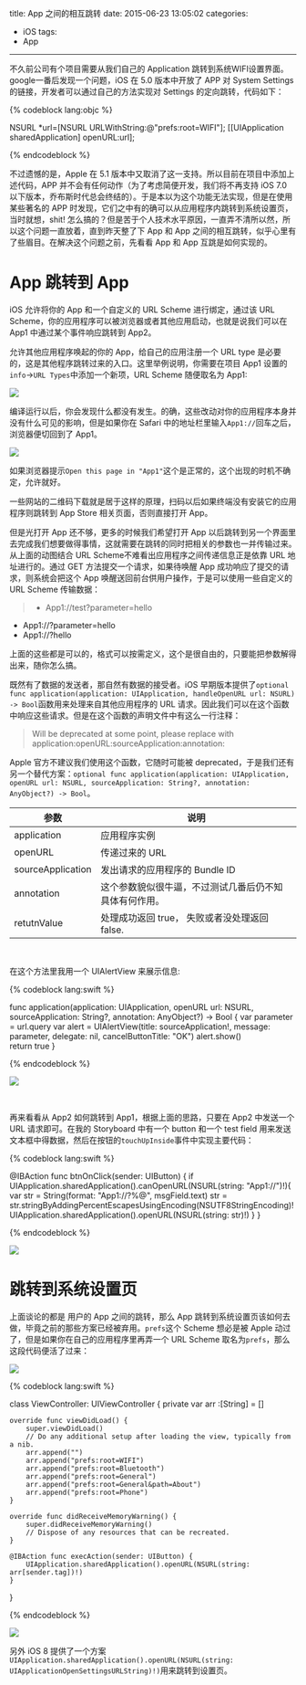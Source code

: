 title: App 之间的相互跳转
date: 2015-06-23 13:05:02
categories:
- iOS
tags: 
- App
---

不久前公司有个项目需要从我们自己的 Application 跳转到系统WIFI设置界面。google一番后发现一个问题，iOS 在 5.0 版本中开放了 APP 对 System Settings 的链接，开发者可以通过自己的方法实现对 Settings 的定向跳转，代码如下：

{% codeblock lang:objc %}

NSURL *url=[NSURL URLWithString:@"prefs:root=WIFI"];
[[UIApplication sharedApplication] openURL:url];

{% endcodeblock %}


不过遗憾的是，Apple 在 5.1 版本中又取消了这一支持。所以目前在项目中添加上述代码，APP 并不会有任何动作（为了考虑简便开发，我们将不再支持 iOS 7.0 以下版本，乔布斯时代总会终结的）。于是本以为这个功能无法实现，但是在使用某些著名的 APP 时发现，它们之中有的确可以从应用程序内跳转到系统设置页，当时就想，shit! 怎么搞的？但是苦于个人技术水平原因，一直弄不清所以然，所以这个问题一直放着，直到昨天整了下 App 和 App 之间的相互跳转，似乎心里有了些眉目。在解决这个问题之前，先看看 App 和 App 互跳是如何实现的。<!--more-->


# App 跳转到 App

iOS 允许将你的 App 和一个自定义的 URL Scheme 进行绑定，通过该 URL Scheme，你的应用程序可以被浏览器或者其他应用启动，也就是说我们可以在 App1 中通过某个事件响应跳转到 App2。

允许其他应用程序唤起的你的 App，给自己的应用注册一个 URL type 是必要的，这是其他程序跳转过来的入口。这里举例说明，你需要在项目 App1 设置的`info`->`URL Types`中添加一个新项，URL Scheme 随便取名为 App1:

![](/{{path}}1.png)

编译运行以后，你会发现什么都没有发生。的确，这些改动对你的应用程序本身并没有什么可见的影响，但是如果你在 Safari 中的地址栏里输入`App1://`回车之后，浏览器便切回到了 App1。

![](/{{path}}2.gif)

如果浏览器提示`Open this page in "App1"`这个是正常的，这个出现的时机不确定，允许就好。

一些网站的二维码下载就是居于这样的原理，扫码以后如果终端没有安装它的应用程序则跳转到 App Store 相关页面，否则直接打开 App。

但是光打开 App 还不够，更多的时候我们希望打开 App 以后跳转到另一个界面里去完成我们想要做得事情，这就需要在跳转的同时把相关的参数也一并传输过来。从上面的动图结合 URL Scheme不难看出应用程序之间传递信息正是依靠 URL 地址进行的。通过 GET 方法提交一个请求，如果待唤醒 App 成功响应了提交的请求，则系统会把这个 App 唤醒送回前台供用户操作，于是可以使用一些自定义的 URL Scheme 传输数据：

> * App1://test?parameter=hello
* App1://?parameter=hello
* App1://?hello

上面的这些都是可以的，格式可以按需定义，这个是很自由的，只要能把参数解得出来，随你怎么搞。

既然有了数据的发送者，那自然有数据的接受者。iOS     早期版本提供了`optional func application(application: UIApplication, handleOpenURL url: NSURL) -> Bool`函数用来处理来自其他应用程序的 URL 请求。因此我们可以在这个函数中响应这些请求。但是在这个函数的声明文件中有这么一行注释：

> Will be deprecated at some point, please replace with application:openURL:sourceApplication:annotation:

Apple 官方不建议我们使用这个函数，它随时可能被 deprecated，于是我们还有另一个替代方案：`optional func application(application: UIApplication, openURL url: NSURL, sourceApplication: String?, annotation: AnyObject?) -> Bool`。

| 参数                | 说明             
| ---------------- | ---------------- 
| application      | 应用程序实例
| openURL          | 传递过来的 URL
| sourceApplication | 发出请求的应用程序的 Bundle ID
| annotation       | 这个参数貌似很牛逼，不过测试几番后仍不知具体有何作用。
| retutnValue      | 处理成功返回 true， 失败或者没处理返回 false.

<br>

在这个方法里我用一个 UIAlertView 来展示信息:

{% codeblock lang:swift %}

func application(application: UIApplication, openURL url: NSURL, sourceApplication: String?, annotation: AnyObject?) -> Bool {
    var parameter = url.query
    var alert = UIAlertView(title: sourceApplication!, message: parameter, delegate: nil, cancelButtonTitle: "OK")
    alert.show()    
    return true
}

{% endcodeblock %}

![](/{{path}}3.gif)

<br>

再来看看从 App2 如何跳转到 App1，根据上面的思路，只要在 App2 中发送一个 URL 请求即可。在我的 Storyboard 中有一个 button 和一个 test field 用来发送文本框中得数据，然后在按钮的`touchUpInside`事件中实现主要代码：

{% codeblock lang:swift %}

@IBAction func btnOnClick(sender: UIButton) {
    if UIApplication.sharedApplication().canOpenURL(NSURL(string: "App1://")!){
        var str = String(format: "App1://?%@", msgField.text)
        str = str.stringByAddingPercentEscapesUsingEncoding(NSUTF8StringEncoding)!
        UIApplication.sharedApplication().openURL(NSURL(string: str)!)
    }
}

{% endcodeblock %}

![](/{{path}}4.gif)



# 跳转到系统设置页

上面谈论的都是 用户的 App 之间的跳转，那么 App 跳转到系统设置页该如何去做，毕竟之前的那些方案已经被弃用。`prefs`这个 Scheme 想必是被 Apple 动过了，但是如果你在自己的应用程序里再弄一个 URL Scheme 取名为`prefs`，那么这段代码便活了过来：

![](/{{path}}5.png)

{% codeblock lang:swift %}

class ViewController: UIViewController {
    private var arr :[String] = []

    override func viewDidLoad() {
        super.viewDidLoad()
        // Do any additional setup after loading the view, typically from a nib.
        arr.append("")
        arr.append("prefs:root=WIFI")
        arr.append("prefs:root=Bluetooth")
        arr.append("prefs:root=General")
        arr.append("prefs:root=General&path=About")
        arr.append("prefs:root=Phone")
    }

    override func didReceiveMemoryWarning() {
        super.didReceiveMemoryWarning()
        // Dispose of any resources that can be recreated.
    }

    @IBAction func execAction(sender: UIButton) {
        UIApplication.sharedApplication().openURL(NSURL(string: arr[sender.tag])!)
    }

}

{% endcodeblock %}

![](/{{path}}6.gif)


另外 iOS 8 提供了一个方案`UIApplication.sharedApplication().openURL(NSURL(string: UIApplicationOpenSettingsURLString)!)`用来跳转到设置页。


